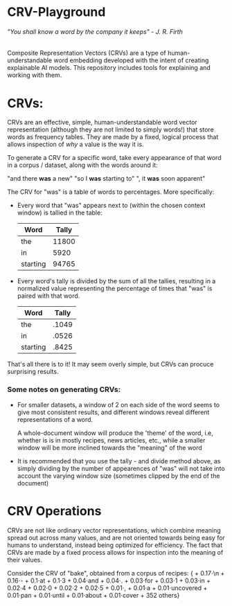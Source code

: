 # CRV-Playground

###### "You shall know a word by the company it keeps" - J. R. Firth

Composite Representation Vectors (CRVs) are a type of human-understandable word embedding developed with the intent of creating explainable AI models. This repository includes tools for explaining and working with them. 


# CRVs:

CRVs are an effective, simple, human-understandable word vector representation (although they are not limited to simply words!) that
store words as frequency tables. They are made by a fixed, logical process that allows inspection of *why* a value is the way it is.

To generate a CRV for a specific word, take every appearance of that word in a corpus / dataset, along with
the words around it:

"and there **was** a        new"
"so  I     **was** starting to"
",   it    **was** soon     apparent"

The CRV for "was" is a table of words to percentages. More specifically:

- Every word that "was" appears next to (within the chosen context window) is tallied in the table:

  | Word     | Tally   |
  | -------- | ------- |
  | the      | 11800   |
  | in       | 5920    |
  | starting | 94765   |

- Every word's tally is divided by the sum of all the tallies,
  resulting in a normalized value representing the percentage of times that "was" is paired with that word.

  | Word     | Tally   |
  | -------- | ------- |
  | the      | .1049   |
  | in       | .0526   |
  | starting | .8425   |

That's all there is to it! It may seem overly simple, but CRVs can procuce surprising results. 

### Some notes on generating CRVs:

- For smaller datasets, a window of 2 on each side of the word seems to give most consistent results, and different windows
  reveal different representations of a word.

  A whole-document window will produce the 'theme' of the word, i.e, whether is is in mostly recipes, news articles, etc.,
  while a smaller window will be more inclined towards the "meaning" of the word

- It is recommended that you use the tally - and divide method above, as simply dividing by the number of appearences of "was" will
  not take into account the varying window size (sometimes clipped by the end of the document)

# CRV Operations

CRVs are not like ordinary vector representations, which combine meaning spread out across many values, and are not oriented 
towards being easy for humans to understand, instead being optimized for efficiency. The fact that CRVs are made by a fixed
process allows for inspection into the meaning of their values.

Consider the CRV of "bake", obtained from a corpus of recipes:
  { + 0.17⋅\n + 0.16⋅- + 0.1⋅at + 0.1⋅3 + 0.04⋅and + 0.04⋅. + 0.03⋅for + 0.03⋅1 + 0.03⋅in + 0.02⋅4 + 0.02⋅0 + 0.02⋅2 + 0.02⋅5 + 0.01⋅, + 0.01⋅a + 0.01⋅uncovered + 0.01⋅pan + 0.01⋅until + 0.01⋅about + 0.01⋅cover + 352 others}



